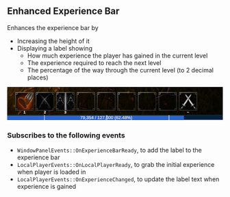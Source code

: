 ## Enhanced Experience Bar
Enhances the experience bar by
* Increasing the height of it
* Displaying a label showing
  * How much experience the player has gained in the current level
  * The experience required to reach the next level
  * The percentage of the way through the current level (to 2 decimal places)

![img.png](Images/img.png)

### Subscribes to the following events
* `WindowPanelEvents::OnExperienceBarReady`, to add the label to the experience bar
* `LocalPlayerEvents::OnLocalPlayerReady`, to grab the initial experience when player is loaded in
* `LocalPlayerEvents::OnExperienceChanged`, to update the label text when experience is gained 